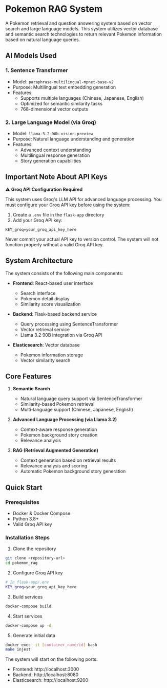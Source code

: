 # Pokemon RAG System

A Pokemon retrieval and question answering system based on vector search and large language models. This system utilizes vector database and semantic search technologies to return relevant Pokemon information based on natural language queries.

## AI Models Used

### 1. Sentence Transformer
- Model: `paraphrase-multilingual-mpnet-base-v2`
- Purpose: Multilingual text embedding generation
- Features:
  - Supports multiple languages (Chinese, Japanese, English)
  - Optimized for semantic similarity tasks
  - 768-dimensional vector outputs

### 2. Large Language Model (via Groq)
- Model: `llama-3.2-90b-vision-preview`
- Purpose: Natural language understanding and generation
- Features:
  - Advanced context understanding
  - Multilingual response generation
  - Story generation capabilities

## Important Note About API Keys

⚠️ **Groq API Configuration Required**

This system uses Groq's LLM API for advanced language processing. You must configure your Groq API key before using the system:

1. Create a `.env` file in the `flask-app` directory
2. Add your Groq API key:
```
KEY_groq=your_groq_api_key_here
```

Never commit your actual API key to version control. The system will not function properly without a valid Groq API key.

## System Architecture

The system consists of the following main components:

- **Frontend**: React-based user interface
  - Search interface
  - Pokemon detail display
  - Similarity score visualization

- **Backend**: Flask-based backend service
  - Query processing using SentenceTransformer
  - Vector retrieval service
  - Llama 3.2 90B integration via Groq API
  
- **Elasticsearch**: Vector database
  - Pokemon information storage
  - Vector similarity search

## Core Features

1. **Semantic Search**
   - Natural language query support via SentenceTransformer
   - Similarity-based Pokemon retrieval
   - Multi-language support (Chinese, Japanese, English)

2. **Advanced Language Processing (via Llama 3.2)**
   - Context-aware response generation
   - Pokemon background story creation
   - Relevance analysis

3. **RAG (Retrieval Augmented Generation)**
   - Context generation based on retrieval results
   - Relevance analysis and scoring
   - Automatic Pokemon background story generation

## Quick Start

### Prerequisites

- Docker & Docker Compose
- Python 3.8+
- Valid Groq API key

### Installation Steps

1. Clone the repository
```bash
git clone <repository-url>
cd pokemon_rag
```

2. Configure Groq API key
```bash
# In flask-app/.env
KEY_groq=your_groq_api_key_here
```

3. Build services
```bash
docker-compose build
```

4. Start services
```bash
docker-compose up -d
```

5. Generate initial data
```bash
docker exec -it [container_name/id] bash
make injest
```


The system will start on the following ports:
- Frontend: http://localhost:3000
- Backend: http://localhost:8080
- Elasticsearch: http://localhost:9200


